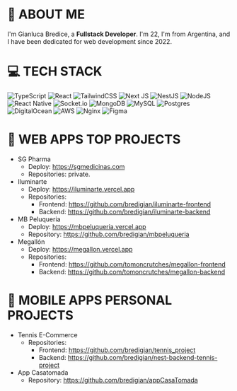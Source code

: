 # 💫 ABOUT ME
I'm Gianluca Bredice, a **Fullstack Developer**. I'm 22, I'm from Argentina, and I have been dedicated for web development since 2022.

# 💻 TECH STACK
![TypeScript](https://img.shields.io/badge/typescript-%23007ACC.svg?style=for-the-badge&logo=typescript&logoColor=white) ![React](https://img.shields.io/badge/react-%2320232a.svg?style=for-the-badge&logo=react&logoColor=%2361DAFB) ![TailwindCSS](https://img.shields.io/badge/tailwindcss-%2338B2AC.svg?style=for-the-badge&logo=tailwind-css&logoColor=white) ![Next JS](https://img.shields.io/badge/Next-black?style=for-the-badge&logo=next.js&logoColor=white) ![NestJS](https://img.shields.io/badge/nestjs-%23E0234E.svg?style=for-the-badge&logo=nestjs&logoColor=white) ![NodeJS](https://img.shields.io/badge/node.js-6DA55F?style=for-the-badge&logo=node.js&logoColor=white) ![React Native](https://img.shields.io/badge/react_native-%2320232a.svg?style=for-the-badge&logo=react&logoColor=%2361DAFB) ![Socket.io](https://img.shields.io/badge/Socket.io-black?style=for-the-badge&logo=socket.io&badgeColor=010101) ![MongoDB](https://img.shields.io/badge/MongoDB-%234ea94b.svg?style=for-the-badge&logo=mongodb&logoColor=white) ![MySQL](https://img.shields.io/badge/mysql-%2300000f.svg?style=for-the-badge&logo=mysql&logoColor=white) ![Postgres](https://img.shields.io/badge/postgres-%23316192.svg?style=for-the-badge&logo=postgresql&logoColor=white) ![DigitalOcean](https://img.shields.io/badge/DigitalOcean-%230167ff.svg?style=for-the-badge&logo=digitalOcean&logoColor=white) ![AWS](https://img.shields.io/badge/AWS-%23FF9900.svg?style=for-the-badge&logo=amazon-aws&logoColor=white) ![Nginx](https://img.shields.io/badge/nginx-%23009639.svg?style=for-the-badge&logo=nginx&logoColor=white) ![Figma](https://img.shields.io/badge/figma-%23F24E1E.svg?style=for-the-badge&logo=figma&logoColor=white)

# 🌟 WEB APPS TOP PROJECTS
- SG Pharma
  - Deploy: https://sgmedicinas.com
  - Repositories: private.
- Iluminarte
  - Deploy: https://iluminarte.vercel.app
  - Repositories:
    - Frontend: https://github.com/bredigian/iluminarte-frontend
    - Backend: https://github.com/bredigian/iluminarte-backend
- MB Peluqueria
  - Deploy: https://mbpeluqueria.vercel.app
  - Repository: https://github.com/bredigian/mbpeluqueria
- Megallón
  - Deploy: https://megallon.vercel.app
  - Repositories:
    - Frontend: https://github.com/tomoncrutches/megallon-frontend
    - Backend: https://github.com/tomoncrutches/megallon-backend

# 📱 MOBILE APPS PERSONAL PROJECTS
- Tennis E-Commerce
  - Repositories:
    - Frontend: https://github.com/bredigian/tennis_project
    - Backend: https://github.com/bredigian/nest-backend-tennis-project
- App Casatomada
  - Repository: https://github.com/bredigian/appCasaTomada
